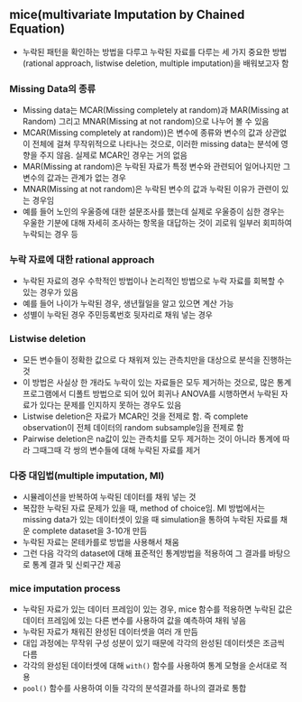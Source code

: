## mice(multivariate Imputation by Chained Equation)
- 누락된 패턴을 확인하는 방법을 다루고 누락된 자료를 다루는 세 가지 중요한 방법(rational approach, listwise deletion, multiple imputation)을 배워보고자 함

### Missing Data의 종류
- Missing data는 MCAR(Missing completely at random)과 MAR(Missing at Random) 그리고 MNAR(Missing at not random)으로 나누어 볼 수 있음
- MCAR(Missing completely at random))은 변수에 종류와 변수의 값과 상관없이 전체에 걸쳐 무작위적으로 나타나는 것으로, 이러한 missing data는 분석에 영향을 주지 않음. 실제로 MCAR인 경우는 거의 없음
- MAR(Missing at random)은 누락된 자료가 특정 변수와 관련되어 일어나지만 그 변수의 값과는 관계가 없는 경우
- MNAR(Missing at not random)은 누락된 변수의 값과 누락된 이유가 관련이 있는 경우임
- 예를 들어 노인의 우울증에 대한 설문조사를 했는데 실제로 우울증이 심한 경우는 우울한 기분에 대해 자세히 조사하는 항목을 대답하는 것이 괴로워 일부러 회피하여 누락되는 경우 등

### 누락 자료에 대한 rational approach
- 누락된 자료의 경우 수학적인 방법이나 논리적인 방법으로 누락 자료를 회복할 수 있는 경우가 있음
- 예를 들어 나이가 누락된 경우, 생년월일을 알고 있으면 계산 가능
- 성별이 누락된 경우 주민등록번호 뒷자리로 채워 넣는 경우

### Listwise deletion
- 모든 변수들이 정확한 값으로 다 채워져 있는 관측치만을 대상으로 분석을 진행하는 것
- 이 방법은 사실상 한 개라도 누락이 있는 자료들은 모두 제거하는 것으로, 많은 통계 프로그램에서 디폴트 방법으로 되어 있어 회귀나 ANOVA를 시행하면서 누락된 자료가 있다는 문제를 인지하지 못하는 경우도 있음
- Listwise deletion은 자료가 MCAR인 것을 전제로 함. 즉 complete observation이 전체 데이터의 random subsample임을 전제로 함
- Pairwise deletion은 na값이 있는 관측치를 모두 제거하는 것이 아니라 통계에 따라 그때그때 각 쌍의 변수들에 대해 누락된 자료를 제거

### 다중 대입법(multiple imputation, MI)
- 시뮬레이션을 반복하여 누락된 데이터를 채워 넣는 것
- 복잡한 누락된 자료 문제가 있을 때, method of choice임. MI 방법에서는 missing data가 있는 데이터셋이 있을 때 simulation을 통하여 누락된 자료를 채운 complete dataset을 3-10개 만듬
- 누락된 자료는 몬테카를로 방법을 사용해서 채움
- 그런 다음 각각의 dataset에 대해 표준적인 통계방법을 적용하여 그 결과를 바탕으로 통계 결과 및 신뢰구간 제공

### mice imputation process
- 누락된 자료가 있는 데이터 프레임이 있는 경우, mice 함수를 적용하면 누락된 값은 데이터 프레임에 있는 다른 변수를 사용하여 값을 예측하여 채워 넣음
- 누락된 자료가 채워진 완성된 데이터셋을 여러 개 만듬
- 대입 과정에는 무작위 구성 성분이 있기 때문에 각각의 완성된 데이터셋은 조금씩 다름
- 각각의 완성된 데이터셋에 대해 `with()` 함수를 사용하여 통계 모형을 순서대로 적용
- `pool()` 함수를 사용하여 이들 각각의 분석결과를 하나의 결과로 통합
